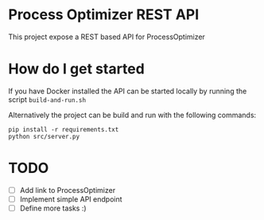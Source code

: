 # Process Optimizer REST API #

This project expose a REST based API for ProcessOptimizer 

# How do I get started

If you have Docker installed the API can be started locally by running the script `build-and-run.sh`

Alternatively the project can be build and run with the following commands:

    pip install -r requirements.txt
    python src/server.py

# TODO

- [ ] Add link to ProcessOptimizer
- [ ] Implement simple API endpoint
- [ ] Define more tasks :)